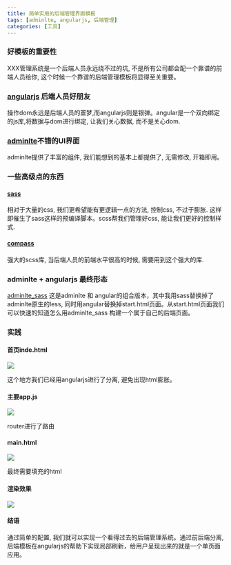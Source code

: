 ```yaml
---
title: 简单实用的后端管理界面模板
tags: [adminlte, angularjs, 后端管理]
categories: [工具]
---
```


### 好模板的重要性
XXX管理系统是一个后端人员永远绕不过的坑, 不是所有公司都会配一个靠谱的前端人员给你, 这个时候一个靠谱的后端管理模板将显得至关重要。
<!--more-->

### [angularjs](!https://angularjs.org/) 后端人员好朋友
操作dom永远是后端人员的噩梦,而angularjs则是银弹。angular是一个双向绑定的js库,将数据与dom进行绑定, 让我们关心数据, 而不是关心dom.

### [adminlte](!https://almsaeedstudio.com/themes/AdminLTE/index.html)不错的UI界面
adminlte提供了丰富的组件, 我们能想到的基本上都提供了, 无需修改, 开箱即用。

### 一些高级点的东西
#### [sass](!http://sass-lang.com/)
相对于大量的css, 我们更希望能有更逻辑一点的方法, 控制css, 不过于膨胀. 这样即催生了sass这样的预编译脚本。scss帮我们管理好css, 能让我们更好的控制样式.

#### [compass](!http://compass-style.org/)
强大的scss库, 当后端人员的前端水平很高的时候, 需要用到这个强大的库.

### adminlte + angularjs 最终形态
[adminlte_sass](!https://github.com/desmondluo/adminlte_sass) 这是adminlte 和 angular的组合版本，其中我用sass替换掉了adminlte原生的less, 同时用angular替换掉start.html页面。从start.html页面我们可以快速的知道怎么用adminlte_sass 构建一个属于自己的后端页面。

### 实践
#### 首页inde.html
![](http://ww3.sinaimg.cn/large/005OdUDHgw1f3w9yxpinqj30n90eljy0.jpg)

这个地方我们已经用angularjs进行了分离, 避免出现html膨胀。

#### 主要app.js
![](http://ww3.sinaimg.cn/large/005OdUDHgw1f3wa1f3ysqj30ic0dh41u.jpg)

router进行了路由

#### main.html
![](http://ww3.sinaimg.cn/large/005OdUDHgw1f3wa6bs3hdj30i40afabn.jpg)

最终需要填充的html

#### 渲染效果
![](http://ww4.sinaimg.cn/large/005OdUDHgw1f3wa7wgbj7j30pb0jajsv.jpg)

#### 结语
通过简单的配置, 我们就可以实现一个看得过去的后端管理系统。通过前后端分离, 后端模板在angularjs的帮助下实现局部刷新，给用户呈现出来的就是一个单页面应用。
